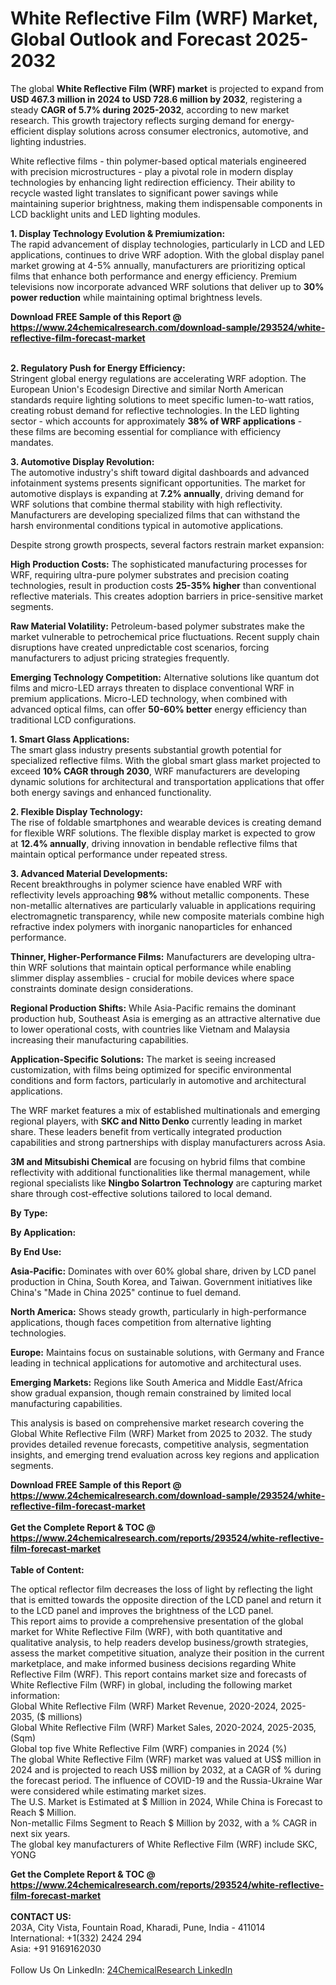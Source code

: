 <h1>White Reflective Film (WRF) Market, Global Outlook and Forecast 2025-2032</h1><p>The global <strong>White Reflective Film (WRF) market</strong> is projected to expand from <strong>USD 467.3 million in 2024 to USD 728.6 million by 2032</strong>, registering a steady <strong>CAGR of 5.7% during 2025-2032</strong>, according to new market research. This growth trajectory reflects surging demand for energy-efficient display solutions across consumer electronics, automotive, and lighting industries.</p><p>White reflective films - thin polymer-based optical materials engineered with precision microstructures - play a pivotal role in modern display technologies by enhancing light redirection efficiency. Their ability to recycle wasted light translates to significant power savings while maintaining superior brightness, making them indispensable components in LCD backlight units and LED lighting modules.</p><p><strong>1. Display Technology Evolution &amp; Premiumization:</strong><br>
The rapid advancement of display technologies, particularly in LCD and LED applications, continues to drive WRF adoption. With the global display panel market growing at 4-5% annually, manufacturers are prioritizing optical films that enhance both performance and energy efficiency. Premium televisions now incorporate advanced WRF solutions that deliver up to <strong>30% power reduction</strong> while maintaining optimal brightness levels.</p><div><b>Download FREE Sample of this Report @ 
            <a href="https://www.24chemicalresearch.com/download-sample/293524/white-reflective-film-forecast-market">
            https://www.24chemicalresearch.com/download-sample/293524/white-reflective-film-forecast-market</a></b></div><br><p><strong>2. Regulatory Push for Energy Efficiency:</strong><br>
Stringent global energy regulations are accelerating WRF adoption. The European Union's Ecodesign Directive and similar North American standards require lighting solutions to meet specific lumen-to-watt ratios, creating robust demand for reflective technologies. In the LED lighting sector - which accounts for approximately <strong>38% of WRF applications</strong> - these films are becoming essential for compliance with efficiency mandates.</p><p><strong>3. Automotive Display Revolution:</strong><br>
The automotive industry's shift toward digital dashboards and advanced infotainment systems presents significant opportunities. The market for automotive displays is expanding at <strong>7.2% annually</strong>, driving demand for WRF solutions that combine thermal stability with high reflectivity. Manufacturers are developing specialized films that can withstand the harsh environmental conditions typical in automotive applications.</p><p>Despite strong growth prospects, several factors restrain market expansion:</p><p><strong>High Production Costs:</strong> The sophisticated manufacturing processes for WRF, requiring ultra-pure polymer substrates and precision coating technologies, result in production costs <strong>25-35% higher</strong> than conventional reflective materials. This creates adoption barriers in price-sensitive market segments.</p><p><strong>Raw Material Volatility:</strong> Petroleum-based polymer substrates make the market vulnerable to petrochemical price fluctuations. Recent supply chain disruptions have created unpredictable cost scenarios, forcing manufacturers to adjust pricing strategies frequently.</p><p><strong>Emerging Technology Competition:</strong> Alternative solutions like quantum dot films and micro-LED arrays threaten to displace conventional WRF in premium applications. Micro-LED technology, when combined with advanced optical films, can offer <strong>50-60% better</strong> energy efficiency than traditional LCD configurations.</p><p><strong>1. Smart Glass Applications:</strong><br>
The smart glass industry presents substantial growth potential for specialized reflective films. With the global smart glass market projected to exceed <strong>10% CAGR through 2030</strong>, WRF manufacturers are developing dynamic solutions for architectural and transportation applications that offer both energy savings and enhanced functionality.</p><p><strong>2. Flexible Display Technology:</strong><br>
The rise of foldable smartphones and wearable devices is creating demand for flexible WRF solutions. The flexible display market is expected to grow at <strong>12.4% annually</strong>, driving innovation in bendable reflective films that maintain optical performance under repeated stress.</p><p><strong>3. Advanced Material Developments:</strong><br>
Recent breakthroughs in polymer science have enabled WRF with reflectivity levels approaching <strong>98%</strong> without metallic components. These non-metallic alternatives are particularly valuable in applications requiring electromagnetic transparency, while new composite materials combine high refractive index polymers with inorganic nanoparticles for enhanced performance.</p><p><strong>Thinner, Higher-Performance Films:</strong> Manufacturers are developing ultra-thin WRF solutions that maintain optical performance while enabling slimmer display assemblies - crucial for mobile devices where space constraints dominate design considerations.</p><p><strong>Regional Production Shifts:</strong> While Asia-Pacific remains the dominant production hub, Southeast Asia is emerging as an attractive alternative due to lower operational costs, with countries like Vietnam and Malaysia increasing their manufacturing capabilities.</p><p><strong>Application-Specific Solutions:</strong> The market is seeing increased customization, with films being optimized for specific environmental conditions and form factors, particularly in automotive and architectural applications.</p><p>The WRF market features a mix of established multinationals and emerging regional players, with <strong>SKC and Nitto Denko</strong> currently leading in market share. These leaders benefit from vertically integrated production capabilities and strong partnerships with display manufacturers across Asia.</p><p><strong>3M and Mitsubishi Chemical</strong> are focusing on hybrid films that combine reflectivity with additional functionalities like thermal management, while regional specialists like <strong>Ningbo Solartron Technology</strong> are capturing market share through cost-effective solutions tailored to local demand.</p><p><strong>By Type:</strong></p><p><strong>By Application:</strong></p><p><strong>By End Use:</strong></p><p><strong>Asia-Pacific:</strong> Dominates with over 60% global share, driven by LCD panel production in China, South Korea, and Taiwan. Government initiatives like China's "Made in China 2025" continue to fuel demand.</p><p><strong>North America:</strong> Shows steady growth, particularly in high-performance applications, though faces competition from alternative lighting technologies.</p><p><strong>Europe:</strong> Maintains focus on sustainable solutions, with Germany and France leading in technical applications for automotive and architectural uses.</p><p><strong>Emerging Markets:</strong> Regions like South America and Middle East/Africa show gradual expansion, though remain constrained by limited local manufacturing capabilities.</p><p>This analysis is based on comprehensive market research covering the Global White Reflective Film (WRF) Market from 2025 to 2032. The study provides detailed revenue forecasts, competitive analysis, segmentation insights, and emerging trend evaluation across key regions and application segments.</p><div><b>Download FREE Sample of this Report @ 
            <a href="https://www.24chemicalresearch.com/download-sample/293524/white-reflective-film-forecast-market">
            https://www.24chemicalresearch.com/download-sample/293524/white-reflective-film-forecast-market</a></b></div><br><div><b>Get the Complete Report & TOC @ 
            <a href="https://www.24chemicalresearch.com/reports/293524/white-reflective-film-forecast-market">
            https://www.24chemicalresearch.com/reports/293524/white-reflective-film-forecast-market</a></b></div><br>
            <b>Table of Content:</b><p>The optical reflector film decreases the loss of light by reflecting the light that is emitted towards the opposite direction of the LCD panel and return it to the LCD panel and improves the brightness of the LCD panel.<br />
This report aims to provide a comprehensive presentation of the global market for White Reflective Film (WRF), with both quantitative and qualitative analysis, to help readers develop business/growth strategies, assess the market competitive situation, analyze their position in the current marketplace, and make informed business decisions regarding White Reflective Film (WRF). This report contains market size and forecasts of White Reflective Film (WRF) in global, including the following market information:<br />
Global White Reflective Film (WRF) Market Revenue, 2020-2024, 2025-2035, ($ millions)<br />
Global White Reflective Film (WRF) Market Sales, 2020-2024, 2025-2035, (Sqm)<br />
Global top five White Reflective Film (WRF) companies in 2024 (%)<br />
The global White Reflective Film (WRF) market was valued at US$ million in 2024 and is projected to reach US$ million by 2032, at a CAGR of % during the forecast period. The influence of COVID-19 and the Russia-Ukraine War were considered while estimating market sizes.<br />
The U.S. Market is Estimated at $ Million in 2024, While China is Forecast to Reach $ Million.<br />
Non-metallic Films Segment to Reach $ Million by 2032, with a % CAGR in next six years.<br />
The global key manufacturers of White Reflective Film (WRF) include SKC, YONG</p><div><b>Get the Complete Report & TOC @ 
            <a href="https://www.24chemicalresearch.com/reports/293524/white-reflective-film-forecast-market">
            https://www.24chemicalresearch.com/reports/293524/white-reflective-film-forecast-market</a></b></div><br><b>CONTACT US:</b><br>
            203A, City Vista, Fountain Road, Kharadi, Pune, India - 411014<br>
            International: +1(332) 2424 294<br>
            Asia: +91 9169162030 <br><br>
            Follow Us On LinkedIn: <a href="https://www.linkedin.com/company/24chemicalresearch/">24ChemicalResearch LinkedIn</a>
